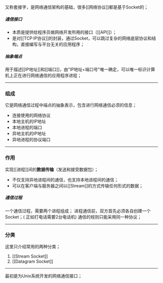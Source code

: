 又称套接字，是网络通信架构的基础，很多[[网络协议]]都是基于Socket的；
##### 通信接口
- 本质是提供给程序员做网络开发所用的接口（[[API]]）；
- 是对[[TCP·IP协议]]的封装，通过Socket，可以跳过复杂的网络底层协议和结构，直接编写与平台无关的应用程序； 
##### 抽象端点
用于描述[[IP地址]]和[[端口]]，由"IP地址+端口号"唯一确定，可以唯一标识计算机上正在进行网络通信的应用程序进程；
***
### 组成
它是网络通信过程中端点的抽象表示，包含进行网络通信必须的信息；
- 连接使用的网络协议
- 本地主机的IP地址
- 本地进程的端口
- 异地主机的IP地址
- 异地进程的协议端口
***
### 作用
实现[[进程]]间的**数据传输**（发送和接受数据包）；
- 不仅支持异地进程间的通信，也支持本地进程间的通信；
- 可以在客户端与服务器之间以[[Stream]]的方式传输任何形式的数据；
##### 通信过程
一个通信过程，需要两个进程组成；
进程通信前，双方首先必须各自创建一个Socket；( 正如打电话需要2台电话机)
通信的规则只能采用同一种协议；
***
### 分类
这里只介绍常用的两种分类；
1. [[Stream Socket]]
2. [[Datagram Socket]] 
***
最初是为Unix系统开发的网络通信接口；